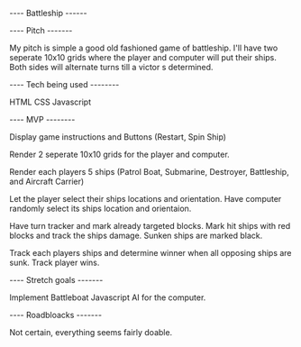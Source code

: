 ---- Battleship ------

---- Pitch -------

My pitch is simple a good old fashioned game of battleship. I'll have two seperate 10x10 grids 
where the player and computer will put their ships. Both sides will alternate turns till a victor 
s determined.


---- Tech being used --------

HTML
CSS
Javascript

---- MVP --------

Display game instructions and Buttons (Restart, Spin Ship)

Render 2 seperate 10x10 grids for the player and computer.

Render each players 5 ships (Patrol Boat, Submarine, Destroyer, Battleship, and Aircraft Carrier)

Let the player select their ships locations and orientation. Have computer randomly select its 
ships location and orientaion.

Have turn tracker and mark already targeted blocks. Mark hit ships with red blocks and track the
ships damage. Sunken ships are marked black. 

Track each players ships and determine winner when all opposing ships are sunk. Track player wins.

---- Stretch goals -------

Implement Battleboat Javascript AI for the computer.

---- Roadbloacks -------

Not certain, everything seems fairly doable.

